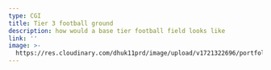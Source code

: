 ```yaml
---
type: CGI
title: Tier 3 football ground
description: how would a base tier football field looks like
link: ''
image: >-
  https://res.cloudinary.com/dhuk11prd/image/upload/v1721322696/portfolio-tina/tier_1_green-min_nbg5mv.png
---
```


